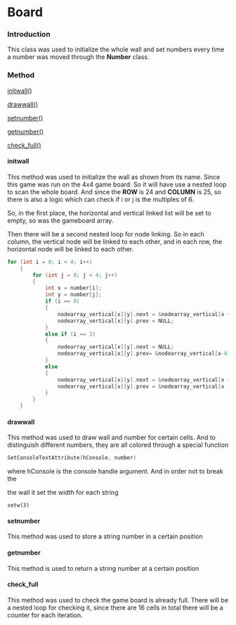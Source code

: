 # Board

### Introduction

This class was used to initialize the whole wall and set numbers every time a number was moved through the **Number** class.

### Method

[initwall()](#initwall)

[drawwall()](drawwall)

[setnumber()](setnumber)

[getnumber()](getnumber)

[check_full()](check_full())

 



#### initwall

This method was used to initialize the wall as shown from its name. Since this game was run on the 4x4 game board. So it will have use a nested loop to scan the whole board. And since the **ROW** is 24 and **COLUMN** is 25, so there is also a logic which can check if i or j is the multiples of 6. 

So, in the first place, the horizontal and vertical linked list will be set to empty,  so was the gameboard array.



Then there will be a second nested loop for node linking. So in each column, the vertical node will be linked to each other, and in each row, the horizontal node will be linked to each other.

```C++
for (int i = 0; i < 4; i++)
	{
		for (int j = 0; j < 4; j++)
		{
			int x = number[i];
			int y = number[j];
			if (i == 0)
			{
				nodearray_vertical[x][y].next = &nodearray_vertical[x + 6][y];
				nodearray_vertical[x][y].prev = NULL;
			}
			else if (i == 3)
			{
				nodearray_vertical[x][y].next = NULL;
				nodearray_vertical[x][y].prev= &nodearray_vertical[x-6][y];
			}
			else
			{
				nodearray_vertical[x][y].next = &nodearray_vertical[x + 6][y];
				nodearray_vertical[x][y].prev = &nodearray_vertical[x - 6][y];
			}
		}
	}
```





#### drawwall

This method was used to draw wall and number for certain cells. And to distinguish different numbers, they are all colored through a special function 

```C++
SetConsoleTextAttribute(hConsole, number)
```

where hConsole is the console handle argument. And in order not to  break the 

 the wall it set the width for each string

```
setw(3)
```



####  setnumber

This method was  used to store a  string number in a certain position



#### getnumber

This method is used to return a string number at a certain position



#### check_full

This method was used to check the game board is already full. There will be a nested loop for checking it, since there are 16 cells in total there will be a counter for each iteration.